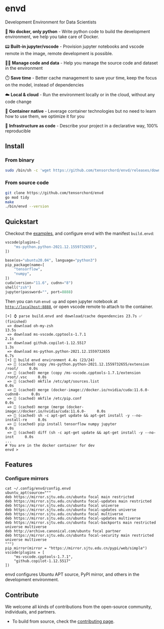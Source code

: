 # envd

Development Environment for Data Scientists

:snake:  **No docker, only python** - Write python code to build the development environment, we help you take care of Docker.

:pager: **Built-in jupyter/vscode** - Provision jupyter notebooks and vscode remote in the image, remote development is possible.

:man_technologist: **Manage code and data** - Help you manage the source code and dataset in the environment

:stopwatch: **Save time** - Better cache management to save your time, keep the focus on the model, instead of dependencies

☁️ **Local & cloud** - Run the environment locally or in the cloud, without any code change

:whale: **Container native** - Leverage container technologies but no need to learn how to use them, we optimize it for you

🤟  **Infrastructure as code** - Describe your project in a declarative way, 100% reproducible

## Install

### From binary

```bash
sudo /bin/sh -c 'wget https://github.com/tensorchord/envd/releases/download/0.0.1-alpha.3/envd_0.0.1-alpha.3_Linux_x86_64 -O /usr/local/bin/envd && chmod +x /usr/local/bin/envd && /usr/local/bin/envd bootstrap'
```

### From source code

```bash
git clone https://github.com/tensorchord/envd
go mod tidy
make
./bin/envd --version
```

## Quickstart

Checkout the [examples](./examples/mnist), and configure envd with the manifest `build.envd`:

```python
vscode(plugins=[
    "ms-python.python-2021.12.1559732655",
])

base(os="ubuntu20.04", language="python3")
pip_package(name=[
    "tensorflow",
    "numpy",
])
cuda(version="11.6", cudnn="8")
shell("zsh")
jupyter(password="", port=8888)
```

Then you can run `envd up` and open jupyter notebook at [`http://localhost:8888`](http://localhost:8888), or open vscode remote to attach to the container.

```
[+] ⌚ parse build.envd and download/cache dependencies 23.7s ✅ (finished)        
 => download oh-my-zsh                                                       13.5s 
 => download ms-vscode.cpptools-1.7.1                                         2.1s 
 => download github.copilot-1.12.5517                                         1.3s 
 => download ms-python.python-2021.12.1559732655                              6.7s 
[+] 🐋 build envd environment 4.4s (23/24)                                         
 => 💽 (cached) copy /ms-python.python-2021.12.1559732655/extension /root/     0.0s
 => 💽 (cached) merge (copy /ms-vscode.cpptools-1.7.1/extension /root/.vsc     0.0s
 => 💽 (cached) mkfile /etc/apt/sources.list                                   0.0s
 => 💽 (cached) merge (docker-image://docker.io/nvidia/cuda:11.6.0-cudnn8-     0.0s
 => 💽 (cached) mkfile /etc/pip.conf                                           0.0s
 => 💽 (cached) merge (merge (docker-image://docker.io/nvidia/cuda:11.6.0-     0.0s
 => 💽 (cached) sh -c apt-get update && apt-get install -y --no-install-re     0.0s
 => 💽 (cached) pip install tensorflow numpy jupyter                           0.0s
 => 💽 (cached) diff (sh -c apt-get update && apt-get install -y --no-inst     0.0s
...
# You are in the docker container for dev
envd > 
```

## Features

### Configure mirrors

```
cat ~/.config/envd/config.envd
ubuntu_apt(source="""
deb https://mirror.sjtu.edu.cn/ubuntu focal main restricted
deb https://mirror.sjtu.edu.cn/ubuntu focal-updates main restricted
deb https://mirror.sjtu.edu.cn/ubuntu focal universe
deb https://mirror.sjtu.edu.cn/ubuntu focal-updates universe
deb https://mirror.sjtu.edu.cn/ubuntu focal multiverse
deb https://mirror.sjtu.edu.cn/ubuntu focal-updates multiverse
deb https://mirror.sjtu.edu.cn/ubuntu focal-backports main restricted universe multiverse
deb http://archive.canonical.com/ubuntu focal partner
deb https://mirror.sjtu.edu.cn/ubuntu focal-security main restricted universe multiverse
""")
pip_mirror(mirror = "https://mirror.sjtu.edu.cn/pypi/web/simple")
vscode(plugins = [
    "ms-vscode.cpptools-1.7.1",
    "github.copilot-1.12.5517"
])
```

envd configures Ubuntu APT source, PyPI mirror, and others in the development environment.

## Contribute

We welcome all kinds of contributions from the open-source community, individuals, and partners.

- To build from source, check the [contributing page](./CONTRIBUTING.md).
